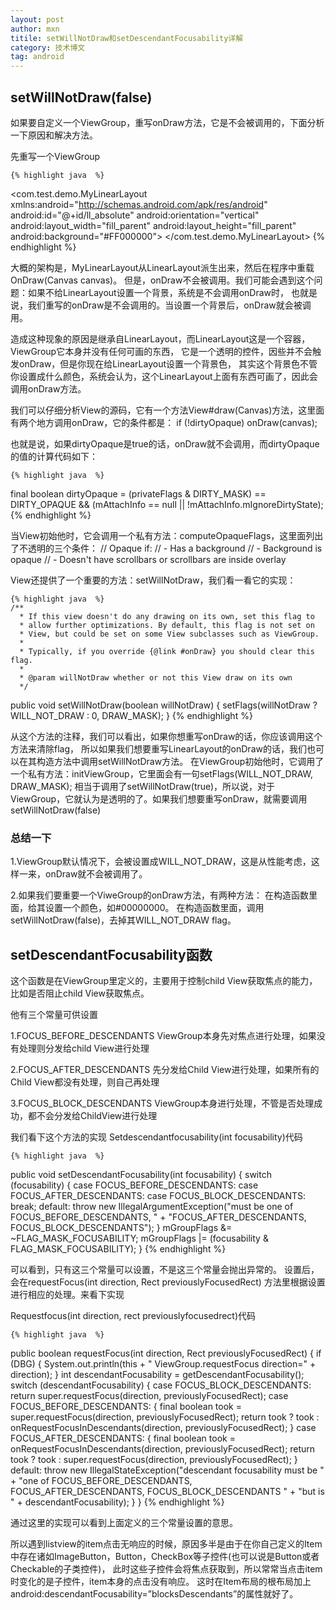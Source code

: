 ```yaml
---
layout: post
author: mxn
titile: setWillNotDraw和setDescendantFocusability详解
category: 技术博文
tag: android
---
```


## setWillNotDraw(false)

如果要自定义一个ViewGroup，重写onDraw方法，它是不会被调用的，下面分析一下原因和解决方法。

先重写一个ViewGroup

    {% highlight java  %}
<com.test.demo.MyLinearLayout xmlns:android="http://schemas.android.com/apk/res/android"
    android:id="@+id/ll_absolute"
    android:orientation="vertical"
    android:layout_width="fill_parent"
    android:layout_height="fill_parent"
    android:background="#FF000000">
</com.test.demo.MyLinearLayout>
    {% endhighlight %}
    
大概的架构是，MyLinearLayout从LinearLayout派生出来，然后在程序中重载OnDraw(Canvas canvas)。
但是，onDraw不会被调用。我们可能会遇到这个问题：如果不给LinearLayout设置一个背景，系统是不会调用onDraw时，
也就是说，我们重写的onDraw是不会调用的。当设置一个背景后，onDraw就会被调用。

造成这种现象的原因是继承自LinearLayout，而LinearLayout这是一个容器，ViewGroup它本身并没有任何可画的东西，
它是一个透明的控件，因些并不会触发onDraw，但是你现在给LinearLayout设置一个背景色，
其实这个背景色不管你设置成什么颜色，系统会认为，这个LinearLayout上面有东西可画了，因此会调用onDraw方法。

我们可以仔细分析View的源码，它有一个方法View#draw(Canvas)方法，这里面有两个地方调用onDraw，它的条件都是：
if (!dirtyOpaque) onDraw(canvas);

也就是说，如果dirtyOpaque是true的话，onDraw就不会调用，而dirtyOpaque的值的计算代码如下：

    {% highlight java  %}
final boolean dirtyOpaque = (privateFlags & DIRTY_MASK) == DIRTY_OPAQUE &&
                (mAttachInfo == null || !mAttachInfo.mIgnoreDirtyState);
    {% endhighlight %}

<!-- more -->

当View初始他时，它会调用一个私有方法：computeOpaqueFlags，这里面列出了不透明的三个条件：
// Opaque if:
//   - Has a background
//   - Background is opaque
//   - Doesn't have scrollbars or scrollbars are inside overlay

View还提供了一个重要的方法：setWillNotDraw，我们看一看它的实现：

    {% highlight java  %}
    /**
      * If this view doesn't do any drawing on its own, set this flag to
      * allow further optimizations. By default, this flag is not set on
      * View, but could be set on some View subclasses such as ViewGroup.
      *
      * Typically, if you override {@link #onDraw} you should clear this flag.
      *
      * @param willNotDraw whether or not this View draw on its own
      */
 public void setWillNotDraw(boolean willNotDraw) {
     setFlags(willNotDraw ? WILL_NOT_DRAW : 0, DRAW_MASK);
 }
     {% endhighlight %}

从这个方法的注释，我们可以看出，如果你想重写onDraw的话，你应该调用这个方法来清除flag，
所以如果我们想要重写LinearLayout的onDraw的话，我们也可以在其构造方法中调用setWillNotDraw方法。
在ViewGroup初始他时，它调用了一个私有方法：initViewGroup，它里面会有一句setFlags(WILL_NOT_DRAW, DRAW_MASK);
相当于调用了setWillNotDraw(true)，所以说，对于ViewGroup，它就认为是透明的了。如果我们想要重写onDraw，就需要调用setWillNotDraw(false)


### 总结一下

1.ViewGroup默认情况下，会被设置成WILL_NOT_DRAW，这是从性能考虑，这样一来，onDraw就不会被调用了。

2.如果我们要重要一个ViweGroup的onDraw方法，有两种方法：
在构造函数里面，给其设置一个颜色，如#00000000。
在构造函数里面，调用setWillNotDraw(false)，去掉其WILL_NOT_DRAW flag。


## setDescendantFocusability函数


这个函数是在ViewGroup里定义的，主要用于控制child View获取焦点的能力，比如是否阻止child View获取焦点。

他有三个常量可供设置

1.FOCUS_BEFORE_DESCENDANTS ViewGroup本身先对焦点进行处理，如果没有处理则分发给child View进行处理

2.FOCUS_AFTER_DESCENDANTS 先分发给Child View进行处理，如果所有的Child View都没有处理，则自己再处理

3.FOCUS_BLOCK_DESCENDANTS ViewGroup本身进行处理，不管是否处理成功，都不会分发给ChildView进行处理

我们看下这个方法的实现
Setdescendantfocusability(int focusability)代码

    {% highlight java  %}
public void setDescendantFocusability(int focusability) {
        switch (focusability) {
            case FOCUS_BEFORE_DESCENDANTS:
            case FOCUS_AFTER_DESCENDANTS:
            case FOCUS_BLOCK_DESCENDANTS:
                break;
            default:
                throw new IllegalArgumentException("must be one of FOCUS_BEFORE_DESCENDANTS, "
                        + "FOCUS_AFTER_DESCENDANTS, FOCUS_BLOCK_DESCENDANTS");
        }
        mGroupFlags &= ~FLAG_MASK_FOCUSABILITY;
        mGroupFlags |= (focusability & FLAG_MASK_FOCUSABILITY);
    }
     {% endhighlight %}

可以看到，只有这三个常量可以设置，不是这三个常量会抛出异常的。
设置后，会在requestFocus(int direction, Rect previouslyFocusedRect) 方法里根据设置进行相应的处理。来看下实现

Requestfocus(int direction, rect previouslyfocusedrect)代码

    {% highlight java  %}
public boolean requestFocus(int direction, Rect previouslyFocusedRect) {
        if (DBG) {
            System.out.println(this + " ViewGroup.requestFocus direction="
                    + direction);
        }
        int descendantFocusability = getDescendantFocusability();
        switch (descendantFocusability) {
            case FOCUS_BLOCK_DESCENDANTS:
                return super.requestFocus(direction, previouslyFocusedRect);
            case FOCUS_BEFORE_DESCENDANTS: {
                final boolean took = super.requestFocus(direction, previouslyFocusedRect);
                return took ? took : onRequestFocusInDescendants(direction, previouslyFocusedRect);
            }
            case FOCUS_AFTER_DESCENDANTS: {
                final boolean took = onRequestFocusInDescendants(direction, previouslyFocusedRect);
                return took ? took : super.requestFocus(direction, previouslyFocusedRect);
            }
            default:
                throw new IllegalStateException("descendant focusability must be "
                        + "one of FOCUS_BEFORE_DESCENDANTS, FOCUS_AFTER_DESCENDANTS, FOCUS_BLOCK_DESCENDANTS "
                        + "but is " + descendantFocusability);
        }
    }
       {% endhighlight %}

通过这里的实现可以看到上面定义的三个常量设置的意思。

所以遇到listview的item点击无响应的时候，原因多半是由于在你自己定义的Item中存在诸如ImageButton，Button，CheckBox等子控件(也可以说是Button或者Checkable的子类控件)，
此时这些子控件会将焦点获取到，所以常常当点击item时变化的是子控件，item本身的点击没有响应。
这时在Item布局的根布局加上android:descendantFocusability=”blocksDescendants”的属性就好了。